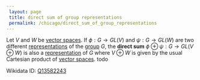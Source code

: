 ```yaml
---
 layout: page
 title: direct sum of group representations
 permalink: /chicago/direct_sum_of_group_representations
---
```

Let $V$ and $W$ be [vector spaces](https://defsmath.github.io/DefsMath/vector_space). If $\phi: G\to GL(V)$ and $\psi:G\to GL(W)$ are two different [representations](https://defsmath.github.io/DefsMath/group_representation) of the [group](https://defsmath.github.io/DefsMath/group) $G$, the **direct sum** $\phi \oplus \psi:G \to GL(V\oplus W)$ is also a [representation](https://defsmath.github.io/DefsMath/#####################representation) of $G$ where $V\oplus W$ is given by the usual Cartesian product of [vector spaces](https://defsmath.github.io/DefsMath/#############vector_spaces). todo 

Wikidata ID: [Q13582243](https://www.wikidata.org/wiki/Q13582243)